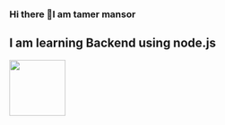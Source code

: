 ### Hi there 👋I am tamer mansor
## I am learning Backend using node.js
<a href="URL_REDIRECT" target="blank"><img align="center" src="URL_TO_YOUR_IMAGE" height="100" /></a>

<!--
**Tamer3mansor/Tamer3mansor** is a ✨ _special_ ✨ repository because its `README.md` (this file) appears on your GitHub profile..
-->
